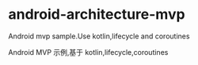 # android-architecture-mvp
Android mvp sample.Use kotlin,lifecycle and coroutines

Android MVP 示例,基于 kotlin,lifecycle,coroutines 



